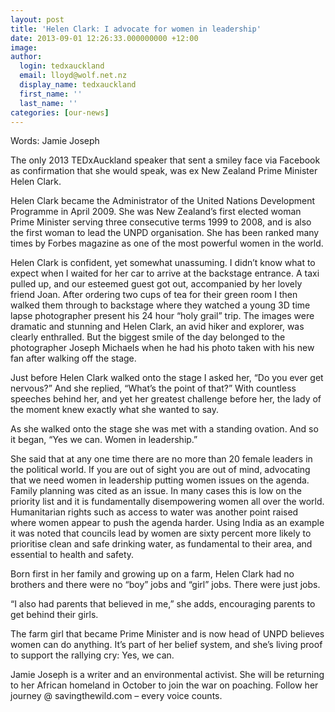 ```yaml
---
layout: post
title: 'Helen Clark: I advocate for women in leadership'
date: 2013-09-01 12:26:33.000000000 +12:00
image:
author:
  login: tedxauckland
  email: lloyd@wolf.net.nz
  display_name: tedxauckland
  first_name: ''
  last_name: ''
categories: [our-news]
---
```

Words: Jamie Joseph

The only 2013 TEDxAuckland speaker that sent a smiley face via Facebook as confirmation that she would speak, was ex New Zealand Prime Minister Helen Clark.

Helen Clark became the Administrator of the United Nations Development Programme in April 2009. She was New Zealand’s first elected woman Prime Minister serving three consecutive terms 1999 to 2008, and is also the first woman to lead the UNPD organisation. She has been ranked many times by Forbes magazine as one of the most powerful women in the world.

Helen Clark is confident, yet somewhat unassuming. I didn’t know what to expect when I waited for her car to arrive at the backstage entrance. A taxi pulled up, and our esteemed guest got out, accompanied by her lovely friend Joan. After ordering two cups of tea for their green room I then walked them through to backstage where they watched a young 3D time lapse photographer present his 24 hour “holy grail” trip. The images were dramatic and stunning and Helen Clark, an avid hiker and explorer, was clearly enthralled. But the biggest smile of the day belonged to the photographer Joseph Michaels when he had his photo taken with his new fan after walking off the stage.

Just before Helen Clark walked onto the stage I asked her, “Do you ever get nervous?” And she replied, “What’s the point of that?” With countless speeches behind her, and yet her greatest challenge before her, the lady of the moment knew exactly what she wanted to say.

As she walked onto the stage she was met with a standing ovation. And so it began, “Yes we can. Women in leadership.”

She said that at any one time there are no more than 20 female leaders in the political world. If you are out of sight you are out of mind, advocating that we need women in leadership putting women issues on the agenda. Family planning was cited as an issue. In many cases this is low on the priority list and it is fundamentally disempowering women all over the world. Humanitarian rights such as access to water was another point raised where women appear to push the agenda harder. Using India as an example it was noted that councils lead by women are sixty percent more likely to prioritise clean and safe drinking water, as fundamental to their area, and essential to health and safety.

Born first in her family and growing up on a farm, Helen Clark had no brothers and there were no “boy” jobs and “girl” jobs. There were just jobs.

“I also had parents that believed in me,” she adds, encouraging parents to get behind their girls.

The farm girl that became Prime Minister and is now head of UNPD believes women can do anything. It’s part of her belief system, and she’s living proof to support the rallying cry: Yes, we can.

Jamie Joseph is a writer and an environmental activist. She will be returning to her African homeland in October to join the war on poaching. Follow her journey @ savingthewild.com – every voice counts.
